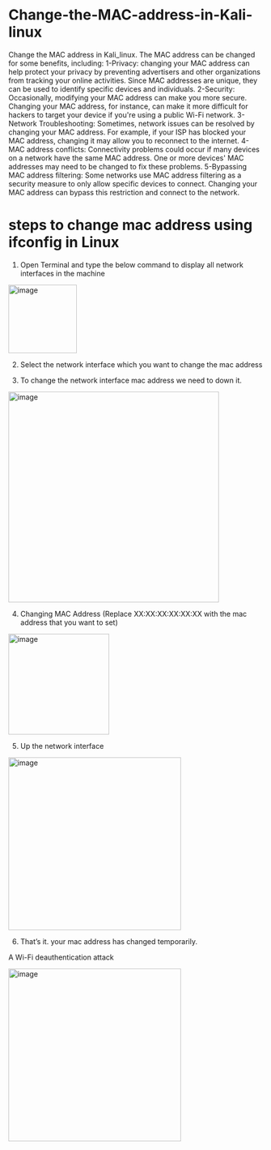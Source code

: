 # Change-the-MAC-address-in-Kali-linux
Change the MAC address in Kali_linux.
The MAC address can be changed for some benefits, including:
1-Privacy: changing your MAC address can help protect your privacy by preventing advertisers and other organizations from tracking your online activities. Since MAC addresses are unique, they can be used to identify specific devices and individuals.
2-Security: Occasionally, modifying your MAC address can make you more secure. Changing your MAC address, for instance, can make it more difficult for hackers to target your device if you're using a public Wi-Fi network.
3-Network Troubleshooting: Sometimes, network issues can be resolved by changing your MAC address. For example, if your ISP has blocked your MAC address, changing it may allow you to reconnect to the internet.
4- MAC address conflicts: Connectivity problems could occur if many devices on a network have the same MAC address. One or more devices' MAC addresses may need to be changed to fix these problems.
5-Bypassing MAC address filtering: Some networks use MAC address filtering as a security measure to only allow specific devices to connect. Changing your MAC address can bypass this restriction and connect to the network.

#  steps to change mac address using ifconfig in Linux
1. Open Terminal and type the below command to display all network interfaces in the machine
<img width="135" alt="image" src="https://github.com/naz50/Change-the-MAC-address-in-Kali-linux/assets/74384259/9ea97675-4c05-442e-ae09-62e21c0e0caf">

2. Select the network interface which you want to change the mac address



3. To change the network interface mac address we need to down it.

<img width="416" alt="image" src="https://github.com/naz50/Change-the-MAC-address-in-Kali-linux/assets/74384259/773d4e9b-0454-4591-983b-02ec360ea7da">





4. Changing MAC Address (Replace XX:XX:XX:XX:XX:XX with the mac address that you want to set)

<img width="199" alt="image" src="https://github.com/naz50/Change-the-MAC-address-in-Kali-linux/assets/74384259/3aef92f6-383f-4f24-afae-e0ca69f87dad">


5. Up the network interface


<img width="341" alt="image" src="https://github.com/naz50/Change-the-MAC-address-in-Kali-linux/assets/74384259/142fa0a5-cc81-412b-a967-a60b93be1455">

6. That’s it. your mac address has changed temporarily.

A Wi-Fi deauthentication attack

<img width="341" alt="image" src="https://github.com/naz50/Change-the-MAC-address-in-Kali-linux/assets/74384259/18a2568e-ffd1-4908-8540-ef641eb7b3d6">



